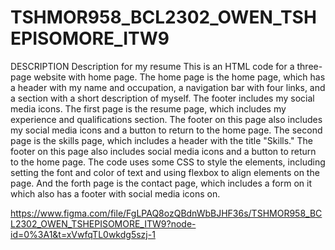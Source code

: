 # TSHMOR958_BCL2302_OWEN_TSHEPISOMORE_ITW9
DESCRIPTION
Description for my resume
This is an HTML code for a three-page website with home page. The home page is the home page, which has a header with my name and occupation, a navigation bar with four links, and a section with a short description of myself. The footer includes my social media icons. The first page is the resume page, which includes my experience and qualifications section. The footer on this page also includes my social media icons and a button to return to the home page. The second page is the skills page, which includes a header with the title "Skills." The footer on this page also includes social media icons and a button to return to the home page. The code uses some CSS to style the elements, including setting the font and color of text and using flexbox to align elements on the page. And the forth page is the contact page, which includes a form on it which also has a footer with social media icons on.
<!--link for my resume wireframe on figma-->
https://www.figma.com/file/FgLPAQ8ozQBdnWbBJHF36s/TSHMOR958_BCL2302_OWEN_TSHEPISOMORE_ITW9?node-id=0%3A1&t=xVwfqTL0wkdg5szj-1
